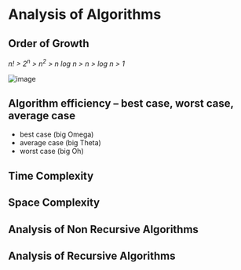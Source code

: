 # Analysis of Algorithms

## Order of Growth  
*n! > 2<sup>n</sup> >  n<sup>2</sup> > n log n > n > log n > 1*
  
![image](https://github.com/user-attachments/assets/a9ded448-ef6e-4c1e-b67a-2dd8fe9bb504)
  
## Algorithm efficiency – best case, worst case, average case

- best case (big Omega)
- average case (big Theta)
- worst case (big Oh)
  

## Time Complexity


## Space Complexity


## Analysis of Non Recursive Algorithms

## Analysis of Recursive Algorithms

